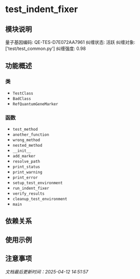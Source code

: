 # test_indent_fixer

## 模块说明
量子基因编码: QE-TES-D7E072AA7961
纠缠状态: 活跃
纠缠对象: ['test/test_common.py']
纠缠强度: 0.98

## 功能概述

### 类

- `TestClass`
- `BadClass`
- `RefQuantumGeneMarker`

### 函数

- `test_method`
- `another_function`
- `wrong_method`
- `nested_method`
- `__init__`
- `add_marker`
- `resolve_path`
- `print_status`
- `print_warning`
- `print_error`
- `setup_test_environment`
- `run_indent_fixer`
- `verify_results`
- `cleanup_test_environment`
- `main`

## 依赖关系

## 使用示例

## 注意事项

*文档最后更新时间：2025-04-12 14:51:57*